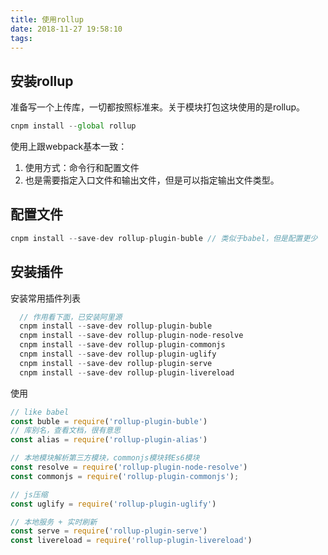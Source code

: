 ```yaml
---
title: 使用rollup
date: 2018-11-27 19:58:10
tags:
---
```

## 安装rollup
准备写一个上传库，一切都按照标准来。关于模块打包这块使用的是rollup。
```js
cnpm install --global rollup
```

使用上跟webpack基本一致：
1. 使用方式：命令行和配置文件
2. 也是需要指定入口文件和输出文件，但是可以指定输出文件类型。



## 配置文件
```js
cnpm install --save-dev rollup-plugin-buble // 类似于babel，但是配置更少
```


## 安装插件
安装常用插件列表
```js
  // 作用看下面，已安装阿里源
  cnpm install --save-dev rollup-plugin-buble
  cnpm install --save-dev rollup-plugin-node-resolve
  cnpm install --save-dev rollup-plugin-commonjs
  cnpm install --save-dev rollup-plugin-uglify
  cnpm install --save-dev rollup-plugin-serve
  cnpm install --save-dev rollup-plugin-livereload
```

使用
```js
// like babel
const buble = require('rollup-plugin-buble')
// 库别名，查看文档，很有意思
const alias = require('rollup-plugin-alias')

// 本地模块解析第三方模块，commonjs模块转Es6模块
const resolve = require('rollup-plugin-node-resolve')
const commonjs = require('rollup-plugin-commonjs');

// js压缩
const uglify = require('rollup-plugin-uglify')

// 本地服务 + 实时刷新
const serve = require('rollup-plugin-serve')
const livereload = require('rollup-plugin-livereload')
```
